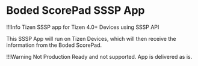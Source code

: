 # Boded ScorePad SSSP App

!!!Info Tizen SSSP app for Tizen 4.0+ Devices using SSSP API 
 
This SSSP App will run on Tizen Devices, which will then receive the information from the Boded ScorePad. 

!!!Warning Not Production Ready and not supported. App is delivered as is. 
